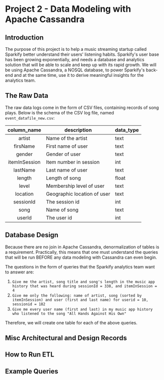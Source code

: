 # Project 2 - Data Modeling with Apache Cassandra

## Introduction

The purpose of this project is to help a music streaming startup called Sparkify better understand their users' listening habits. Sparkify's user base has been growing exponentially, and needs a database and analytics solution that will be able to scale and keep up with its rapid growth. We will be using Apache Cassandra, a NOSQL database, to power Sparkify's back-end and at the same time, use it to derive meaningful insights for the analytics team. 


## The Raw Data

The raw data logs come in the form of CSV files, containing records of song plays. Below is the schema of the CSV log file, named `event_datafile_new.csv`:

|column_name|description|data_type|
|:-:|---|---|
|artist|Name of the artist|text|
|firsName|First name of user|text|
|gender|Gender of user|text|
|itemInSession|Item number in session|int|
|lastName|Last name of user|text|
|length|Length of song|float|
|level|Membership level of user|text|
|location|Geographic location of user|text|
|sessionId|The session id|int|
|song|Name of song|text|
|userId|The user id|int|


## Database Design

Because there are no join in Apache Cassandra, denormalization of tables is a requirement. Practically, this means that one must understand the queries that will be run BEFORE any data modeling with Cassandra can even begin.

The questions in the form of queries that the Sparkify analytics team want to answer are:

1) `Give me the artist, song title and song's length in the music app history that was heard during sessionId = 338, and itemInSession = 4`
2) `Give me only the following: name of artist, song (sorted by itemInSession) and user (first and last name) for userid = 10, sessionid = 182`
3) `Give me every user name (first and last) in my music app history who listened to the song "All Hands Against His Own"`

Therefore, we will create one table for each of the above queries.

## Misc Architectural and Design Records


## How to Run ETL


## Example Queries
